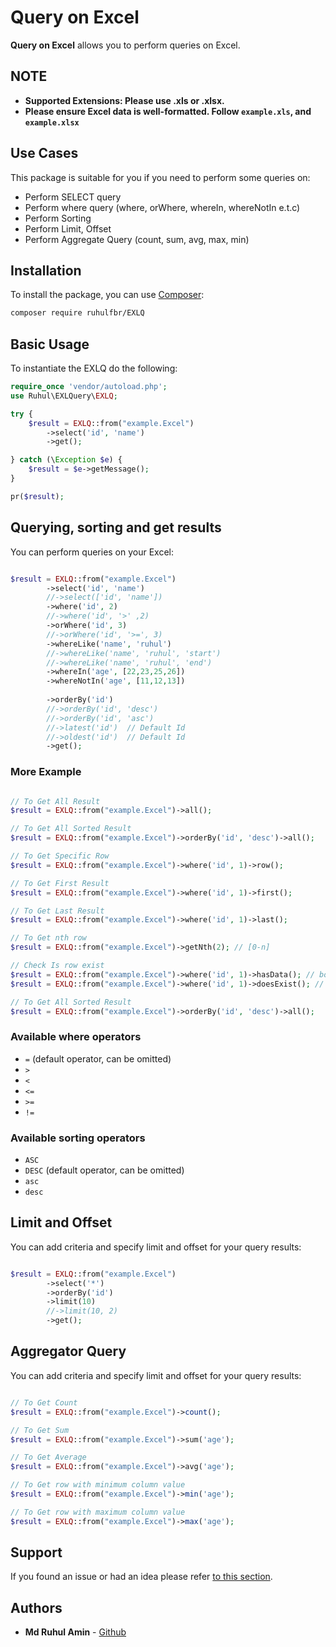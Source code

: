 # Query on Excel

**Query on Excel** allows you to perform queries on Excel.

## NOTE
* <b>Supported Extensions: Please use .xls or .xlsx. </b>
* <b>Please ensure Excel data is well-formatted. Follow `example.xls`, and `example.xlsx`</b>

## Use Cases

This package is suitable for you if you need to perform some queries on:

* Perform SELECT query
* Perform where query (where, orWhere, whereIn, whereNotIn e.t.c)
* Perform Sorting
* Perform Limit, Offset
* Perform Aggregate Query (count, sum, avg, max, min)

## Installation

To install the package, you can use [Composer](https://getcomposer.org/):

```bash
composer require ruhulfbr/EXLQ
```

## Basic Usage

To instantiate the EXLQ do the following:

```php
require_once 'vendor/autoload.php';
use Ruhul\EXLQuery\EXLQ;

try {
    $result = EXLQ::from("example.Excel")
        ->select('id', 'name')
        ->get();

} catch (\Exception $e) {
    $result = $e->getMessage();
}

pr($result);

```

## Querying, sorting and get results

You can perform queries on your Excel:

```php

$result = EXLQ::from("example.Excel")
        ->select('id', 'name')
        //->select(['id', 'name'])
        ->where('id', 2)
        //->where('id', '>' ,2)
        ->orWhere('id', 3)
        //->orWhere('id', '>=', 3)
        ->whereLike('name', 'ruhul')
        //->whereLike('name', 'ruhul', 'start')
        //->whereLike('name', 'ruhul', 'end')
        ->whereIn('age', [22,23,25,26])
        ->whereNotIn('age', [11,12,13])
        
        ->orderBy('id')
        //->orderBy('id', 'desc')
        //->orderBy('id', 'asc')
        //->latest('id')  // Default Id
        //->oldest('id')  // Default Id
        ->get();

```

### More Example

```php

// To Get All Result
$result = EXLQ::from("example.Excel")->all();

// To Get All Sorted Result
$result = EXLQ::from("example.Excel")->orderBy('id', 'desc')->all();

// To Get Specific Row
$result = EXLQ::from("example.Excel")->where('id', 1)->row();

// To Get First Result
$result = EXLQ::from("example.Excel")->where('id', 1)->first();

// To Get Last Result
$result = EXLQ::from("example.Excel")->where('id', 1)->last();

// To Get nth row
$result = EXLQ::from("example.Excel")->getNth(2); // [0-n]

// Check Is row exist
$result = EXLQ::from("example.Excel")->where('id', 1)->hasData(); // boolean
$result = EXLQ::from("example.Excel")->where('id', 1)->doesExist(); // boolean

// To Get All Sorted Result
$result = EXLQ::from("example.Excel")->orderBy('id', 'desc')->all();

```

### Available where operators

* `=` (default operator, can be omitted)
* `>`
* `<`
* `<=`
* `>=`
* `!=`

### Available sorting operators

* `ASC`
* `DESC` (default operator, can be omitted)
* `asc`
* `desc`

## Limit and Offset

You can add criteria and specify limit and offset for your query results:

```php

$result = EXLQ::from("example.Excel")
        ->select('*')
        ->orderBy('id')
        ->limit(10)
        //->limit(10, 2)    
        ->get();

```

## Aggregator Query

You can add criteria and specify limit and offset for your query results:

```php

// To Get Count
$result = EXLQ::from("example.Excel")->count();

// To Get Sum
$result = EXLQ::from("example.Excel")->sum('age');

// To Get Average
$result = EXLQ::from("example.Excel")->avg('age');

// To Get row with minimum column value
$result = EXLQ::from("example.Excel")->min('age');

// To Get row with maximum column value
$result = EXLQ::from("example.Excel")->max('age');

```

## Support

If you found an issue or had an idea please refer [to this section](https://github.com/ruhulfbr/excelq/issues).

## Authors

* **Md Ruhul Amin** - [Github](https://github.com/ruhulfbr)
